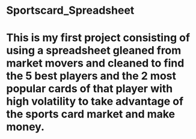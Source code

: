 # Sportscard_Spreadsheet
# This is my first project consisting of using a spreadsheet gleaned from market movers and cleaned to find the 5 best players and the 2 most popular cards of that player with high volatility to take advantage of the sports card market and make money. 

